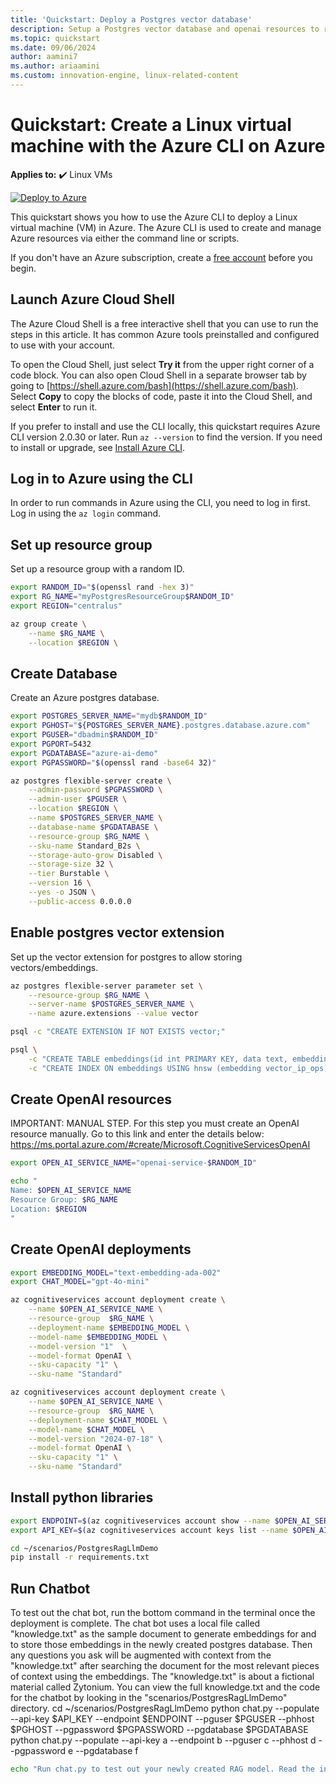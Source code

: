 ```yaml
---
title: 'Quickstart: Deploy a Postgres vector database' 
description: Setup a Postgres vector database and openai resources to run a RAG-LLM model.
ms.topic: quickstart 
ms.date: 09/06/2024 
author: aamini7 
ms.author: ariaamini
ms.custom: innovation-engine, linux-related-content 
---
```


# Quickstart: Create a Linux virtual machine with the Azure CLI on Azure

**Applies to:** :heavy_check_mark: Linux VMs

[![Deploy to Azure](https://aka.ms/deploytoazurebutton)](https://go.microsoft.com/fwlink/?linkid=2262692)

This quickstart shows you how to use the Azure CLI to deploy a Linux virtual machine (VM) in Azure. The Azure CLI is used to create and manage Azure resources via either the command line or scripts.

If you don't have an Azure subscription, create a [free account](https://azure.microsoft.com/free/?WT.mc_id=A261C142F) before you begin.

## Launch Azure Cloud Shell

The Azure Cloud Shell is a free interactive shell that you can use to run the steps in this article. It has common Azure tools preinstalled and configured to use with your account.

To open the Cloud Shell, just select **Try it** from the upper right corner of a code block. You can also open Cloud Shell in a separate browser tab by going to [https://shell.azure.com/bash](https://shell.azure.com/bash). Select **Copy** to copy the blocks of code, paste it into the Cloud Shell, and select **Enter** to run it.

If you prefer to install and use the CLI locally, this quickstart requires Azure CLI version 2.0.30 or later. Run `az --version` to find the version. If you need to install or upgrade, see [Install Azure CLI]( /cli/azure/install-azure-cli).

## Log in to Azure using the CLI

In order to run commands in Azure using the CLI, you need to log in first. Log in using the `az login` command.

## Set up resource group

Set up a resource group with a random ID.

```bash
export RANDOM_ID="$(openssl rand -hex 3)"
export RG_NAME="myPostgresResourceGroup$RANDOM_ID"
export REGION="centralus"

az group create \
    --name $RG_NAME \
    --location $REGION \
```

## Create Database

Create an Azure postgres database.

```bash
export POSTGRES_SERVER_NAME="mydb$RANDOM_ID"
export PGHOST="${POSTGRES_SERVER_NAME}.postgres.database.azure.com"
export PGUSER="dbadmin$RANDOM_ID"
export PGPORT=5432
export PGDATABASE="azure-ai-demo"
export PGPASSWORD="$(openssl rand -base64 32)"

az postgres flexible-server create \
    --admin-password $PGPASSWORD \
    --admin-user $PGUSER \
    --location $REGION \
    --name $POSTGRES_SERVER_NAME \
    --database-name $PGDATABASE \
    --resource-group $RG_NAME \
    --sku-name Standard_B2s \
    --storage-auto-grow Disabled \
    --storage-size 32 \
    --tier Burstable \
    --version 16 \
    --yes -o JSON \
    --public-access 0.0.0.0
```

## Enable postgres vector extension

Set up the vector extension for postgres to allow storing vectors/embeddings.

```bash
az postgres flexible-server parameter set \
    --resource-group $RG_NAME \
    --server-name $POSTGRES_SERVER_NAME \
    --name azure.extensions --value vector

psql -c "CREATE EXTENSION IF NOT EXISTS vector;"

psql \
    -c "CREATE TABLE embeddings(id int PRIMARY KEY, data text, embedding vector(1536));" \
    -c "CREATE INDEX ON embeddings USING hnsw (embedding vector_ip_ops);"
```

## Create OpenAI resources

IMPORTANT: MANUAL STEP.
For this step you must create an OpenAI resource manually. Go to this link and enter the details below:
<https://ms.portal.azure.com/#create/Microsoft.CognitiveServicesOpenAI>

```bash
export OPEN_AI_SERVICE_NAME="openai-service-$RANDOM_ID"

echo "
Name: $OPEN_AI_SERVICE_NAME
Resource Group: $RG_NAME 
Location: $REGION
"
```

## Create OpenAI deployments

```bash
export EMBEDDING_MODEL="text-embedding-ada-002"
export CHAT_MODEL="gpt-4o-mini"

az cognitiveservices account deployment create \
    --name $OPEN_AI_SERVICE_NAME \
    --resource-group  $RG_NAME \
    --deployment-name $EMBEDDING_MODEL \
    --model-name $EMBEDDING_MODEL \
    --model-version "1"  \
    --model-format OpenAI \
    --sku-capacity "1" \
    --sku-name "Standard"

az cognitiveservices account deployment create \
    --name $OPEN_AI_SERVICE_NAME \
    --resource-group  $RG_NAME \
    --deployment-name $CHAT_MODEL \
    --model-name $CHAT_MODEL \
    --model-version "2024-07-18" \
    --model-format OpenAI \
    --sku-capacity "1" \
    --sku-name "Standard"
```

## Install python libraries

```bash
export ENDPOINT=$(az cognitiveservices account show --name $OPEN_AI_SERVICE_NAME --resource-group $RG_NAME | jq -r .properties.endpoint)
export API_KEY=$(az cognitiveservices account keys list --name $OPEN_AI_SERVICE_NAME --resource-group $RG_NAME | jq -r .key1)

cd ~/scenarios/PostgresRagLlmDemo
pip install -r requirements.txt
```

## Run Chatbot

To test out the chat bot, run the bottom command in the terminal once the deployment is complete.
The chat bot uses a local file called "knowledge.txt" as the sample document to generate embeddings for
and to store those embeddings in the newly created postgres database. Then any questions you ask will
be augmented with context from the "knowledge.txt" after searching the document for the most relevant
pieces of context using the embeddings. The "knowledge.txt" is about a fictional material called Zytonium.
You can view the full knowledge.txt and the code for the chatbot by looking in the "scenarios/PostgresRagLlmDemo" directory.
cd ~/scenarios/PostgresRagLlmDemo
python chat.py --populate --api-key $API_KEY --endpoint $ENDPOINT --pguser $PGUSER --phhost $PGHOST --pgpassword $PGPASSWORD --pgdatabase $PGDATABASE
python chat.py --populate --api-key a --endpoint b --pguser c --phhost d --pgpassword e --pgdatabase f

```bash
echo "Run chat.py to test out your newly created RAG model. Read the instructions for the last step to learn how"
```
